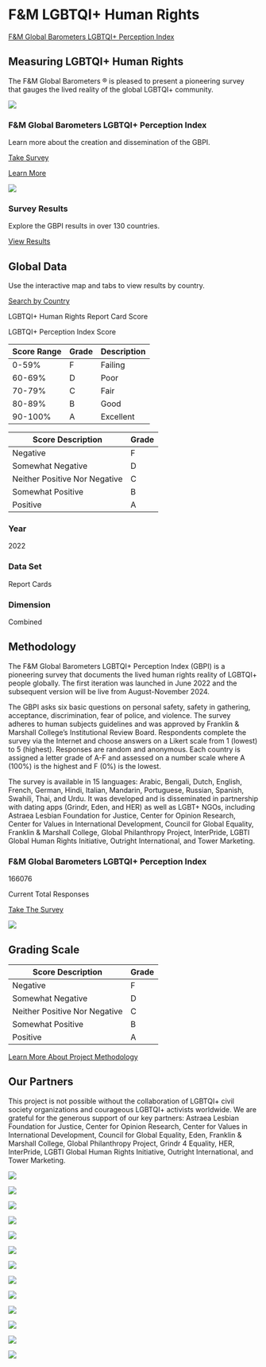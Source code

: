 # F&M LGBTQI+ Human Rights

[F&M Global Barometers LGBTQI+ Perception Index](https://www.lgbtqiperceptionindex.org)

## Measuring LGBTQI+ Human Rights

The F&M Global Barometers ® is pleased to present a pioneering survey that gauges the lived reality of the global LGBTQI+ community.

![](https://fandmhrpi.wpengine.com/wp-content/uploads/2022/06/survey-1.svg)

### F&M Global Barometers LGBTQI+ Perception Index

Learn more about the creation and dissemination of the GBPI.

[Take Survey](/survey/)

[Learn More](/methodology/)

![](https://fandmhrpi.wpengine.com/wp-content/uploads/2022/06/results-1.svg)

### Survey Results

Explore the GBPI results in over 130 countries.

[View Results](https://www.lgbtqiperceptionindex.org/results/)

## Global Data

Use the interactive map and tabs to view results by country.

[Search by Country](https://www.lgbtqiperceptionindex.org/results/)

LGBTQI+ Human Rights Report Card Score

LGBTQI+ Perception Index Score

| Score Range | Grade       | Description         |
|-------------|-------------|---------------------|
| 0-59%       | F           | Failing             |
| 60-69%      | D           | Poor                |
| 70-79%      | C           | Fair                |
| 80-89%      | B           | Good                |
| 90-100%     | A           | Excellent           |

| Score Description           | Grade |
|-----------------------------|-------|
| Negative                     | F     |
| Somewhat Negative            | D     |
| Neither Positive Nor Negative | C     |
| Somewhat Positive            | B     |
| Positive                     | A     |

### Year

2022

### Data Set

Report Cards

### Dimension

Combined

## Methodology

The F&M Global Barometers LGBTQI+ Perception Index (GBPI) is a pioneering survey that documents the lived human rights reality of LGBTQI+ people globally. The first iteration was launched in June 2022 and the subsequent version will be live from August-November 2024.

The GBPI asks six basic questions on personal safety, safety in gathering, acceptance, discrimination, fear of police, and violence. The survey adheres to human subjects guidelines and was approved by Franklin & Marshall College’s Institutional Review Board. Respondents complete the survey via the Internet and choose answers on a Likert scale from 1 (lowest) to 5 (highest). Responses are random and anonymous. Each country is assigned a letter grade of A-F and assessed on a number scale where A (100%) is the highest and F (0%) is the lowest.

The survey is available in 15 languages: Arabic, Bengali, Dutch, English, French, German, Hindi, Italian, Mandarin, Portuguese, Russian, Spanish, Swahili, Thai, and Urdu. It was developed and is disseminated in partnership with dating apps (Grindr, Eden, and HER) as well as LGBT+ NGOs, including Astraea Lesbian Foundation for Justice, Center for Opinion Research, Center for Values in International Development, Council for Global Equality, Franklin & Marshall College, Global Philanthropy Project, InterPride, LGBTI Global Human Rights Initiative, Outright International, and Tower Marketing.

### F&M Global Barometers LGBTQI+ Perception Index

166076

Current Total Responses

[Take The Survey](https://www.lgbtqiperceptionindex.org/survey/)

![](https://www.lgbtqiperceptionindex.org/wp-content/uploads/2022/07/right.png)

## Grading Scale

| Score Description           | Grade |
|-----------------------------|-------|
| Negative                     | F     |
| Somewhat Negative            | D     |
| Neither Positive Nor Negative | C     |
| Somewhat Positive            | B     |
| Positive                     | A     |

[Learn More About Project Methodology](https://www.lgbtqiperceptionindex.org/methodology/)

## Our Partners

This project is not possible without the collaboration of LGBTQI+ civil society organizations and courageous LGBTQI+ activists worldwide. We are grateful for the generous support of our key partners: Astraea Lesbian Foundation for Justice, Center for Opinion Research, Center for Values in International Development, Council for Global Equality, Eden, Franklin & Marshall College, Global Philanthropy Project, Grindr 4 Equality, HER, InterPride, LGBTI Global Human Rights Initiative, Outright International, and Tower Marketing.

[![](https://www.lgbtqiperceptionindex.org/wp-content/uploads/2022/08/cge_logo.png)](http://globalequality.org/)

[![](https://www.lgbtqiperceptionindex.org/wp-content/uploads/2022/08/franklin-marshal.svg)](https://www.fandm.edu/)

[![](https://www.lgbtqiperceptionindex.org/wp-content/uploads/2022/08/GridrEquality.png)](https://www.grindr.com/g4e/)

[![](https://www.lgbtqiperceptionindex.org/wp-content/uploads/2024/09/C4V-logo-2.png)](https://centerforvalues.international/)

[![](https://www.lgbtqiperceptionindex.org/wp-content/uploads/2022/10/Her-Logo-300x300.png)](https://weareher.com/)

[![](https://www.lgbtqiperceptionindex.org/wp-content/uploads/2022/10/cropped-Trademark_Combo_Eden.png)](https://myeden.me/)

[![](https://www.lgbtqiperceptionindex.org/wp-content/uploads/2022/10/Astraea-292x300.png)](https://www.astraeafoundation.org/)

![](https://www.lgbtqiperceptionindex.org/wp-content/uploads/2022/12/interpride-logo.png)

![](https://www.lgbtqiperceptionindex.org/wp-content/uploads/2024/08/TWR-Logo-Vertical-K.png)

![](https://www.lgbtqiperceptionindex.org/wp-content/uploads/2022/12/Center-for-Opinion-Research.gif)

[![](https://www.lgbtqiperceptionindex.org/wp-content/uploads/2024/10/Safe-Space-Alliance-logo-website-badge-transparent-background-1024x1024.png)](https://safespacealliance.com/)

[![](https://www.lgbtqiperceptionindex.org/wp-content/uploads/2024/09/gpp_logo_square_neg_cmyk-1024x1024.jpg)](https://globalphilanthropyproject.org/)

[![](https://www.lgbtqiperceptionindex.org/wp-content/uploads/2024/09/Copy-of-OI_Outright_International_Logo_Black_Primary.jpg)](https://outrightinternational.org/)
